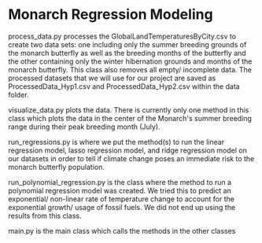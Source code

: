 # Monarch Regression Modeling

process_data.py processes the GlobalLandTemperaturesByCity.csv to create two data sets: one including only the summer breeding grounds of the monarch butterfly as well as the breeding months of the butterfly and the other containing only the winter hibernation grounds and months of the monarch butterfly. This class also removes all empty/ incomplete data. The processed datasets that we will use for our project are saved as ProcessedData_Hyp1.csv and ProcessedData_Hyp2.csv within the data folder.

visualize_data.py plots the data. There is currently only one method in this class which plots the data in the center of the Monarch's summer breeding range during their peak breeding month (July). 

run_regressions.py is where we put the method(s) to run the linear regression model, lasso regression model, and ridge regression model on our datasets in order to tell if climate change poses an immediate risk to the monarch butterfly population.

run_polynomial_regression.py is the class where the method to run a polynomial regression model was created. We tried this to predict an exponential/ non-linear rate of temperature change to account for the exponential growth/ usage of fossil fuels. We did not end up using the results from this class.

main.py is the main class which calls the methods in the other classes
